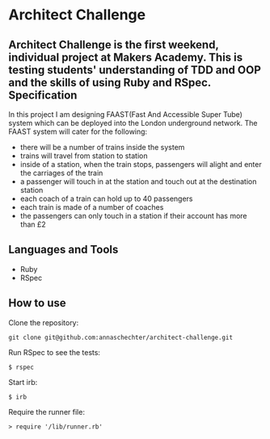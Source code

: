 Architect Challenge
===================
Architect Challenge is the first weekend, individual project at Makers Academy. This is testing students' understanding of TDD and OOP and the skills of using Ruby and RSpec.
Specification
-------------

In this project I am designing FAAST(Fast And Accessible Super Tube) system which can be deployed into the London underground network. The FAAST system will cater for the following:

* there will be a number of trains inside the system
* trains will travel from station to station
* inside of a station, when the train stops, passengers will alight and enter the carriages of the train
* a passenger will touch in at the station and touch out at the destination station
* each coach of a train can hold up to 40 passengers
* each train is made of a number of coaches
* the passengers can only touch in a station if their account has more than £2

Languages and Tools
-------------------
* Ruby
* RSpec

How to use
----------
Clone the repository:
```
git clone git@github.com:annaschechter/architect-challenge.git
```
Run RSpec to see the tests:
```
$ rspec
```
Start irb:
```
$ irb
```
Require the runner file:
```
> require '/lib/runner.rb'
```

